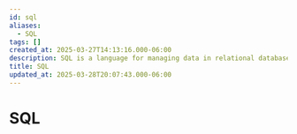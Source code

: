 ```yaml
---
id: sql
aliases:
  - SQL
tags: []
created_at: 2025-03-27T14:13:16.000-06:00
description: SQL is a language for managing data in relational databases.
title: SQL
updated_at: 2025-03-28T20:07:43.000-06:00
---
```


# SQL
